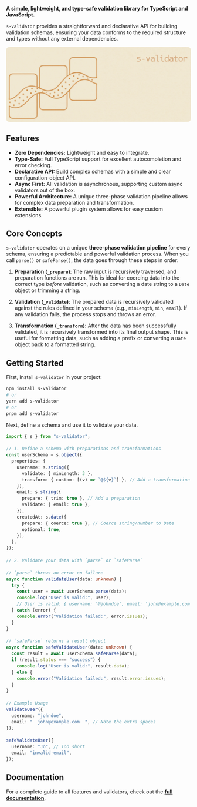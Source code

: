 **A simple, lightweight, and type-safe validation library for TypeScript and JavaScript.**

`s-validator` provides a straightforward and declarative API for building validation schemas, ensuring your data conforms to the required structure and types without any external dependencies.

![cover image](https://raw.githubusercontent.com/Ntropish/s-validator/refs/heads/main/cover.webp)

## Features

- **Zero Dependencies:** Lightweight and easy to integrate.
- **Type-Safe:** Full TypeScript support for excellent autocompletion and error checking.
- **Declarative API:** Build complex schemas with a simple and clear configuration-object API.
- **Async First:** All validation is asynchronous, supporting custom async validators out of the box.
- **Powerful Architecture:** A unique three-phase validation pipeline allows for complex data preparation and transformation.
- **Extensible:** A powerful plugin system allows for easy custom extensions.

## Core Concepts

`s-validator` operates on a unique **three-phase validation pipeline** for every schema, ensuring a predictable and powerful validation process. When you call `parse()` or `safeParse()`, the data goes through these steps in order:

1.  **Preparation (`_prepare`)**: The raw input is recursively traversed, and preparation functions are run. This is ideal for coercing data into the correct type _before_ validation, such as converting a date string to a `Date` object or trimming a string.

2.  **Validation (`_validate`)**: The prepared data is recursively validated against the rules defined in your schema (e.g., `minLength`, `min`, `email`). If any validation fails, the process stops and throws an error.

3.  **Transformation (`_transform`)**: After the data has been successfully validated, it is recursively transformed into its final output shape. This is useful for formatting data, such as adding a prefix or converting a `Date` object back to a formatted string.

## Getting Started

First, install `s-validator` in your project:

```bash
npm install s-validator
# or
yarn add s-validator
# or
pnpm add s-validator
```

Next, define a schema and use it to validate your data.

```typescript
import { s } from "s-validator";

// 1. Define a schema with preparations and transformations
const userSchema = s.object({
  properties: {
    username: s.string({
      validate: { minLength: 3 },
      transform: { custom: [(v) => `@${v}`] }, // Add a transformation
    }),
    email: s.string({
      prepare: { trim: true }, // Add a preparation
      validate: { email: true },
    }),
    createdAt: s.date({
      prepare: { coerce: true }, // Coerce string/number to Date
      optional: true,
    }),
  },
});

// 2. Validate your data with `parse` or `safeParse`

// `parse` throws an error on failure
async function validateUser(data: unknown) {
  try {
    const user = await userSchema.parse(data);
    console.log("User is valid:", user);
    // User is valid: { username: '@johndoe', email: 'john@example.com' }
  } catch (error) {
    console.error("Validation failed:", error.issues);
  }
}

// `safeParse` returns a result object
async function safeValidateUser(data: unknown) {
  const result = await userSchema.safeParse(data);
  if (result.status === "success") {
    console.log("User is valid:", result.data);
  } else {
    console.error("Validation failed:", result.error.issues);
  }
}

// Example Usage
validateUser({
  username: "johndoe",
  email: "  john@example.com  ", // Note the extra spaces
});

safeValidateUser({
  username: "Jo", // Too short
  email: "invalid-email",
});
```

## Documentation

For a complete guide to all features and validators, check out the **[full documentation](./docs/index.md)**.
